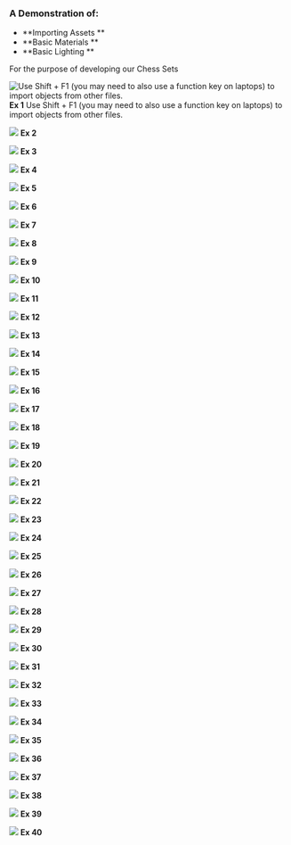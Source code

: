 ### A Demonstration of:
* **Importing Assets **
* **Basic Materials **
* **Basic Lighting **

For the purpose of developing our Chess Sets

![Use Shift + F1 (you may need to also use a function key on laptops) to import objects from other files.](/assets/materials_1.png)
**Ex 1**
Use Shift + F1 (you may need to also use a function key on laptops) to import objects from other files.

![](/assets/materials_2.png)
**Ex 2**

![](/assets/materials_3.png)
**Ex 3**

![](/assets/materials_4.png)
**Ex 4**

![](/assets/materials_5.png)
**Ex 5**

![](/assets/materials_6.png)
**Ex 6**

![](/assets/materials_7.png)
**Ex 7**

![](/assets/materials_8.png)
**Ex 8**

![](/assets/materials_9.png)
**Ex 9**

![](/assets/materials_10.png)
**Ex 10**

![](/assets/materials_11.png)
**Ex 11**

![](/assets/materials_12.png)
**Ex 12**

![](/assets/materials_13.png)
**Ex 13**

![](/assets/materials_14.png)
**Ex 14**

![](/assets/materials_15.png)
**Ex 15**

![](/assets/materials_16.png)
**Ex 16**

![](/assets/materials_17.png)
**Ex 17**

![](/assets/materials_18.png)
**Ex 18**

![](/assets/materials_19.png)
**Ex 19**

![](/assets/materials_20.png)
**Ex 20**

![](/assets/materials_21.png)
**Ex 21**

![](/assets/materials_22.png)
**Ex 22**

![](/assets/materials_23.png)
**Ex 23**

![](/assets/materials_24.png)
**Ex 24**

![](/assets/materials_25.png)
**Ex 25**

![](/assets/materials_26.png)
**Ex 26**

![](/assets/materials_27.png)
**Ex 27**

![](/assets/materials_28.png)
**Ex 28**

![](/assets/materials_29.png)
**Ex 29**

![](/assets/materials_30.png)
**Ex 30**

![](/assets/materials_31.png)
**Ex 31**

![](/assets/materials_32.png)
**Ex 32**

![](/assets/materials_33.png)
**Ex 33**

![](/assets/materials_34.png)
**Ex 34**

![](/assets/materials_35.png)
**Ex 35**

![](/assets/materials_36.png)
**Ex 36**

![](/assets/materials_37.png)
**Ex 37**

![](/assets/materials_38.png)
**Ex 38**

![](/assets/materials_39.png)
**Ex 39**

![](/assets/materials_40.png)
**Ex 40**







